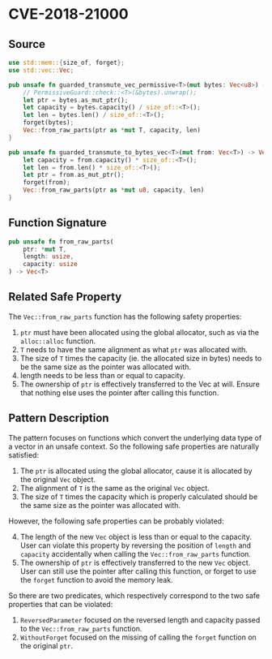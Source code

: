 # CVE-2018-21000

## Source

```rust
use std::mem::{size_of, forget};
use std::vec::Vec;

pub unsafe fn guarded_transmute_vec_permissive<T>(mut bytes: Vec<u8>) -> Vec<T> {
    // PermissiveGuard::check::<T>(&bytes).unwrap();
    let ptr = bytes.as_mut_ptr();
    let capacity = bytes.capacity() / size_of::<T>();
    let len = bytes.len() / size_of::<T>();
    forget(bytes);
    Vec::from_raw_parts(ptr as *mut T, capacity, len)
}

pub unsafe fn guarded_transmute_to_bytes_vec<T>(mut from: Vec<T>) -> Vec<u8> {
    let capacity = from.capacity() * size_of::<T>();
    let len = from.len() * size_of::<T>();
    let ptr = from.as_mut_ptr();
    forget(from);
    Vec::from_raw_parts(ptr as *mut u8, capacity, len)
}
```

## Function Signature

```rust
pub unsafe fn from_raw_parts(
    ptr: *mut T,
    length: usize,
    capacity: usize
) -> Vec<T>
```

## Related Safe Property

The `Vec::from_raw_parts` function has the following safety properties:

1. `ptr` must have been allocated using the global allocator, such as via the `alloc::alloc` function.
2. `T` needs to have the same alignment as what `ptr` was allocated with. 
3. The size of `T` times the capacity (ie. the allocated size in bytes) needs to be the same size as the pointer was allocated with.
4. length needs to be less than or equal to capacity.
5. The ownership of `ptr` is effectively transferred to the Vec<T> at will. Ensure that nothing else uses the pointer after calling this function.

## Pattern Description

The pattern focuses on functions which convert the underlying data type of a vector in an unsafe context. So the following safe properties are naturally satisfied:

1. The `ptr` is allocated using the global allocator, cause it is allocated by the original `Vec` object.
2. The alignment of `T` is the same as the original `Vec` object.
3. The size of `T` times the capacity which is properly calculated should be the same size as the pointer was allocated with.

However, the following safe properties can be probably violated:

4. The length of the new `Vec` object is less than or equal to the capacity. User can violate
this property by reversing the position of `length` and `capacity` accidentally when calling the `Vec::from_raw_parts` function.
5. The ownership of `ptr` is effectively transferred to the new `Vec` object. User can still use the pointer after calling this function, or forget to use the `forget` function to avoid the memory leak.

So there are two predicates, which respectively correspond to the two safe properties that can be violated:

1. `ReversedParameter` focused on the reversed length and capacity passed to the `Vec::from_raw_parts` function.
2. `WithoutForget` focused on the missing of calling the `forget` function on the original `ptr`.